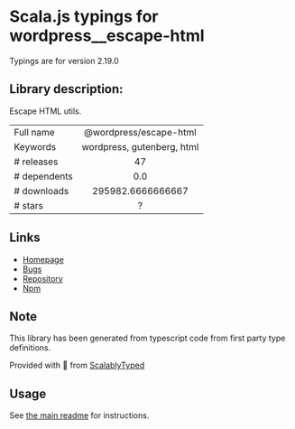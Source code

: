 
# Scala.js typings for wordpress__escape-html

Typings are for version 2.19.0

## Library description:
Escape HTML utils.

|                    |                 |
| ------------------ | :-------------: |
| Full name          | @wordpress/escape-html |
| Keywords           | wordpress, gutenberg, html |
| # releases         | 47 |
| # dependents       | 0.0 |
| # downloads        | 295982.6666666667 |
| # stars            | ? |

## Links
- [Homepage](https://github.com/WordPress/gutenberg/tree/HEAD/packages/escape-html/README.md)
- [Bugs](https://github.com/WordPress/gutenberg/issues)
- [Repository](https://github.com/WordPress/gutenberg)
- [Npm](https://www.npmjs.com/package/%40wordpress%2Fescape-html)
    


## Note
This library has been generated from typescript code from first party type definitions.

Provided with :purple_heart: from [ScalablyTyped](https://github.com/oyvindberg/ScalablyTyped)

## Usage
See [the main readme](../../readme.md) for instructions.


